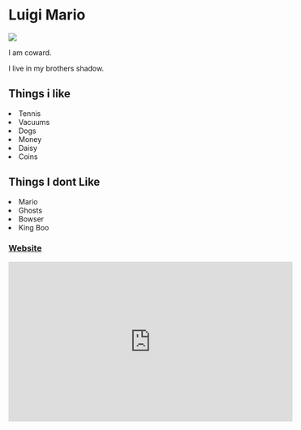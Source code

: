 
<h1>Luigi Mario</h1>
<IMG src="Luigi.Gif">
<P>I am coward.</P> 

<p>I live in my brothers shadow.</p>

<h2>Things i like</h2>

<li>Tennis</li>
<li>Vacuums</li>
<li>Dogs</li>
<li>Money</li>
<li>Daisy</li>
<li>Coins</li>

<h2>Things I dont Like</h2>

<li>Mario</li>
<li>Ghosts</li>
<li>Bowser</li>
<li>King Boo</li>

<h3><a Href="https://www.nintendo.com">Website</a></h3>

<iframe width="560" height="315" src="https://www.youtube.com/embed/1DT8daaNu_4" frameborder="0" allow="accelerometer; autoplay; encrypted-media; gyroscope; picture-in-picture" allowfullscreen></iframe>

